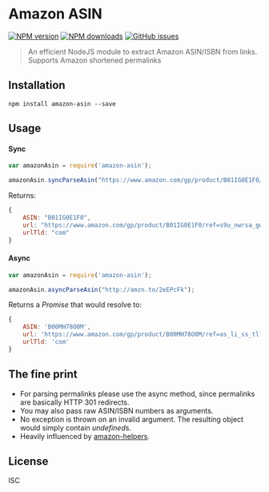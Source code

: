 # Amazon ASIN

[![NPM version](https://img.shields.io/npm/v/amazon-asin.svg?style=flat)](https://npmjs.org/package/amazon-asin) [![NPM downloads](https://img.shields.io/npm/dm/amazon-asin.svg?style=flat)](https://npmjs.org/package/amazon-asin) [![GitHub issues](https://img.shields.io/github/issues/vaiden/amazon-asin.svg)](https://github.com/vaiden/amazon-asin/issues)

> An efficient NodeJS module to extract Amazon ASIN/ISBN from links. Supports Amazon shortened permalinks

## Installation

```
npm install amazon-asin --save
```
## Usage

#### Sync
```js
var amazonAsin = require('amazon-asin');

amazonAsin.syncParseAsin("https://www.amazon.com/gp/product/B01IG0E1F0/ref=s9u_nwrsa_gw_i3?ie=UTF8&fpl=fresh&pd_rd_i=B01IG0E1F0&pd_rd_r=HX877ZSJ45VZ39AN59A1&pd_rd_w=6aVbp&pd_rd_wg=Yyiuk&pf_rd_m=ATVPDKIKX0DER&pf_rd_s=&pf_rd_r=K1JQVYXFAG8F4WKVT3N0&pf_rd_t=36701&pf_rd_p=b15e70a0-40cd-4167-b336-ff44ea910cf2&pf_rd_i=desktop");
```
Returns:
```javascript
{
    ASIN: "B01IG0E1F0",
    url: "https://www.amazon.com/gp/product/B01IG0E1F0/ref=s9u_nwrsa_gw_i3?ie=UTF8&fpl=fresh&pd_rd_i=B01IG0E1F0&pd_rd_r=HX877ZSJ45VZ39AN59A1&pd_rd_w=6aVbp&pd_rd_wg=Yyiuk&pf_rd_m=ATVPDKIKX0DER&pf_rd_s=&pf_rd_r=K1JQVYXFAG8F4WKVT3N0&pf_rd_t=36701&pf_rd_p=b15e70a0-40cd-4167-b336-ff44ea910cf2&pf_rd_i=desktop",
    urlTld: "com"
}
```

#### Async
```js
var amazonAsin = require('amazon-asin');

amazonAsin.asyncParseAsin("http://amzn.to/2eEPcFk");
```
Returns a *Promise* that would resolve to:
```javascript
{
    ASIN: 'B00MH78O0M',
    url: 'https://www.amazon.com/gp/product/B00MH78O0M/ref=as_li_ss_tl?ie=UTF8&fpl=fresh&pd_rd_i=B00MH78O0M&pd_rd_r=Q6AGR9A4A9THVY19VQ00&pd_rd_w=BQhKK&pd_rd_wg=GythE&pf_rd_m=ATVPDKIKX0DER&pf_rd_s=&pf_rd_r=W4JDGRRE10YC5P1762MT&pf_rd_t=36701&pf_rd_p=e8de777f-727a-4395-809e-49e84c65e636&pf_rd_i=desktop&linkCode=sl1&tag=kaching05-20&linkId=fb58756aff4e5b2fc514af0b120bbc52',
    urlTld: 'com'
}
```

## The fine print

* For parsing permalinks please use the async method, since permalinks are basically HTTP 301 redirects.
* You may also pass raw ASIN/ISBN numbers as arguments.
* No exception is thrown on an invalid argument. The resulting object would simply contain *undefined*s.
* Heavily influenced by [amazon-helpers](https://www.npmjs.com/package/amazon-helpers).

## License

ISC